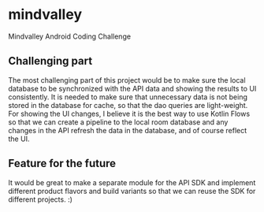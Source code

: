# mindvalley
Mindvalley Android Coding Challenge

## Challenging part

The most challenging part of this project would be to make sure the local database to be synchronized with the API data and showing the results to UI consistently. It is needed to make sure that unnecessary data is not being stored in the database for cache, so that the dao queries are light-weight. For showing the UI changes, I believe it is the best way to use Kotlin Flows so that we can create a pipeline to the local room database and any changes in the API refresh the data in the database, and of course reflect the UI.

## Feature for the future

It would be great to make a separate module for the API SDK and implement different product flavors and build variants so that we can reuse the SDK for different projects. :)
